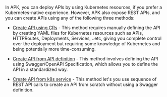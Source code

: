 
In APK, you can deploy APIs by using Kubernetes resources, if you prefer a Kubernetes-native experience. However, APK also expose REST APIs, and you can create APIs using any of the following three methods:

- [Create API using CRs](../create-and-deploy-apis/create-api-using-cr) - This method requires manually defining the API by creating YAML files for Kubernetes resources such as APIs, HTTPRoutes, Deployments, Services, ..etc, giving you complete control over the deployment but requiring some knowledge of Kubernetes and being potentially more time-consuming.

- [Create API from API definition](../create-and-deploy-apis/create-api-from-api-definition) - This method involves defining the API using Swagger/OpenAPI Specification, which allows you to define the API in a standardized way.

- [Create API from k8s service](../create-and-deploy-apis/create-api-from-k8s-service) - This method let's you use sequence of REST API calls to create an API from scratch without using a Swagger definition.
